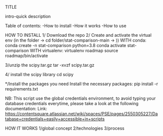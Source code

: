 TITLE

intro-quick description

Table of contents:
-How to install
-How it works
-How to use

HOW TO INSTALL
1/ Download the repo
2/ Create and activate the virtual env (in the folder -> cd folder/stat-comparison-main -> ))
WITH conda: 
conda create -n stat-comparison python=3.8
conda activate stat-comparison
WITH virtualenv:
virtualenv roadmap
source roadmap/bin/activate

3/unzip the scipy.tar.gz
tar -xvzf scipy.tar.gz

4/ install the scipy library
cd scipy


*/Install the packages you need
Install the necessary packages:
pip install -r requirements.txt


NB: This script use the global credentials environment, to avoid typing your database credentials everytime, please take a look at the following documentation:
Link: https://contentsquare.atlassian.net/wiki/spaces/PSE/pages/2550305227/Database+credentials+easily+accessible+in+scripts


HOW IT WORKS
1/global concept
2/technologies
3/process

